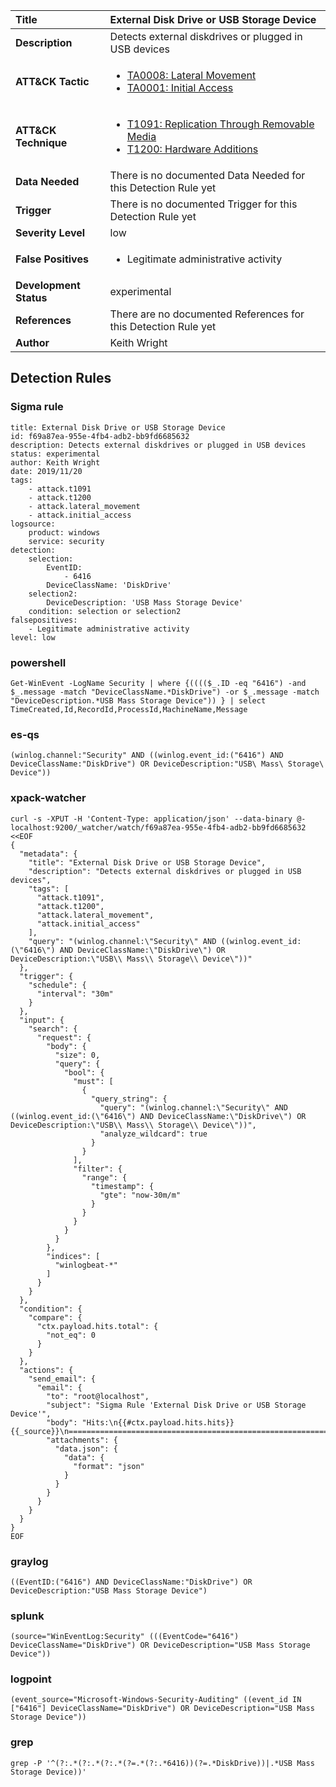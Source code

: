 | Title                    | External Disk Drive or USB Storage Device       |
|:-------------------------|:------------------|
| **Description**          | Detects external diskdrives or plugged in USB devices |
| **ATT&amp;CK Tactic**    |  <ul><li>[TA0008: Lateral Movement](https://attack.mitre.org/tactics/TA0008)</li><li>[TA0001: Initial Access](https://attack.mitre.org/tactics/TA0001)</li></ul>  |
| **ATT&amp;CK Technique** | <ul><li>[T1091: Replication Through Removable Media](https://attack.mitre.org/techniques/T1091)</li><li>[T1200: Hardware Additions](https://attack.mitre.org/techniques/T1200)</li></ul>  |
| **Data Needed**          |  There is no documented Data Needed for this Detection Rule yet  |
| **Trigger**              |  There is no documented Trigger for this Detection Rule yet  |
| **Severity Level**       | low |
| **False Positives**      | <ul><li>Legitimate administrative activity</li></ul>  |
| **Development Status**   | experimental |
| **References**           |  There are no documented References for this Detection Rule yet  |
| **Author**               | Keith Wright |


## Detection Rules

### Sigma rule

```
title: External Disk Drive or USB Storage Device
id: f69a87ea-955e-4fb4-adb2-bb9fd6685632
description: Detects external diskdrives or plugged in USB devices
status: experimental
author: Keith Wright
date: 2019/11/20
tags:
    - attack.t1091
    - attack.t1200
    - attack.lateral_movement
    - attack.initial_access
logsource:
    product: windows
    service: security
detection:
    selection:
        EventID: 
            - 6416
        DeviceClassName: 'DiskDrive'  
    selection2:
        DeviceDescription: 'USB Mass Storage Device'
    condition: selection or selection2
falsepositives: 
    - Legitimate administrative activity
level: low

```





### powershell
    
```
Get-WinEvent -LogName Security | where {(((($_.ID -eq "6416") -and $_.message -match "DeviceClassName.*DiskDrive") -or $_.message -match "DeviceDescription.*USB Mass Storage Device")) } | select TimeCreated,Id,RecordId,ProcessId,MachineName,Message
```


### es-qs
    
```
(winlog.channel:"Security" AND ((winlog.event_id:("6416") AND DeviceClassName:"DiskDrive") OR DeviceDescription:"USB\ Mass\ Storage\ Device"))
```


### xpack-watcher
    
```
curl -s -XPUT -H 'Content-Type: application/json' --data-binary @- localhost:9200/_watcher/watch/f69a87ea-955e-4fb4-adb2-bb9fd6685632 <<EOF
{
  "metadata": {
    "title": "External Disk Drive or USB Storage Device",
    "description": "Detects external diskdrives or plugged in USB devices",
    "tags": [
      "attack.t1091",
      "attack.t1200",
      "attack.lateral_movement",
      "attack.initial_access"
    ],
    "query": "(winlog.channel:\"Security\" AND ((winlog.event_id:(\"6416\") AND DeviceClassName:\"DiskDrive\") OR DeviceDescription:\"USB\\ Mass\\ Storage\\ Device\"))"
  },
  "trigger": {
    "schedule": {
      "interval": "30m"
    }
  },
  "input": {
    "search": {
      "request": {
        "body": {
          "size": 0,
          "query": {
            "bool": {
              "must": [
                {
                  "query_string": {
                    "query": "(winlog.channel:\"Security\" AND ((winlog.event_id:(\"6416\") AND DeviceClassName:\"DiskDrive\") OR DeviceDescription:\"USB\\ Mass\\ Storage\\ Device\"))",
                    "analyze_wildcard": true
                  }
                }
              ],
              "filter": {
                "range": {
                  "timestamp": {
                    "gte": "now-30m/m"
                  }
                }
              }
            }
          }
        },
        "indices": [
          "winlogbeat-*"
        ]
      }
    }
  },
  "condition": {
    "compare": {
      "ctx.payload.hits.total": {
        "not_eq": 0
      }
    }
  },
  "actions": {
    "send_email": {
      "email": {
        "to": "root@localhost",
        "subject": "Sigma Rule 'External Disk Drive or USB Storage Device'",
        "body": "Hits:\n{{#ctx.payload.hits.hits}}{{_source}}\n================================================================================\n{{/ctx.payload.hits.hits}}",
        "attachments": {
          "data.json": {
            "data": {
              "format": "json"
            }
          }
        }
      }
    }
  }
}
EOF

```


### graylog
    
```
((EventID:("6416") AND DeviceClassName:"DiskDrive") OR DeviceDescription:"USB Mass Storage Device")
```


### splunk
    
```
(source="WinEventLog:Security" (((EventCode="6416") DeviceClassName="DiskDrive") OR DeviceDescription="USB Mass Storage Device"))
```


### logpoint
    
```
(event_source="Microsoft-Windows-Security-Auditing" ((event_id IN ["6416"] DeviceClassName="DiskDrive") OR DeviceDescription="USB Mass Storage Device"))
```


### grep
    
```
grep -P '^(?:.*(?:.*(?:.*(?=.*(?:.*6416))(?=.*DiskDrive))|.*USB Mass Storage Device))'
```



